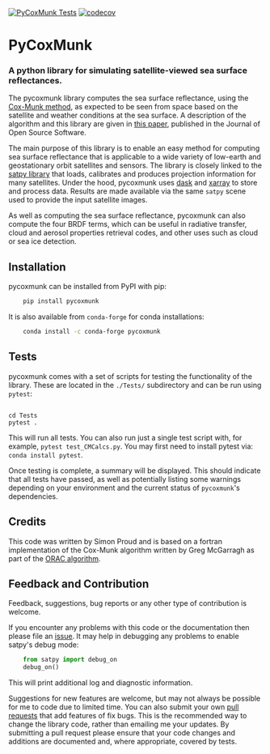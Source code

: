 
[![PyCoxMunk Tests](https://github.com/simonrp84/PyCoxMunk/workflows/Tests/badge.svg)](https://github.com/simonrp84/PyCoxMunk/actions)
[![codecov](https://codecov.io/gh/simonrp84/PyCoxMunk/branch/main/graph/badge.svg?token=4GMLURHA5V)](https://codecov.io/gh/simonrp84/PyCoxMunk)

PyCoxMunk
=========

### A python library for simulating satellite-viewed sea surface reflectances.

The pycoxmunk library computes the sea surface reflectance, using the 
[Cox-Munk method](https://doi.org/10.1364/JOSA.44.000838), as expected to be seen from space based on the satellite and 
weather conditions at the sea surface. A description of the algorithm and this library are given in 
[this paper](https://joss.theoj.org/papers/10.21105/joss.05074.pdf), published in the Journal of Open Source Software.

The main purpose of this library is to enable an easy method for computing sea surface reflectance that is applicable
to a wide variety of low-earth and geostationary orbit satellites and sensors. The library is closely linked to the 
[satpy library](https://github.com/pytroll/satpy) that loads, calibrates and produces projection information for many 
satellites. Under the hood, pycoxmunk uses [dask](https://github.com/dask/dask) and 
[xarray](https://github.com/pydata/xarray) to store and process data. Results are made available via the same `satpy` 
scene used to provide the input satellite images.

As well as computing the sea surface reflectance, pycoxmunk can also compute the four BRDF terms, which can be useful in
radiative transfer, cloud and aerosol properties retrieval codes, and other uses such as cloud or sea ice detection.

Installation
------------

pycoxmunk can be installed from PyPI with pip:

```bash
    pip install pycoxmunk
```

It is also available from `conda-forge` for conda installations:

```bash
    conda install -c conda-forge pycoxmunk
```

Tests
-----

pycoxmunk comes with a set of scripts for testing the functionality of the library. These are located in the `./Tests/`
subdirectory and can be run using `pytest`:

```

cd Tests
pytest .

```

This will run all tests. You can also run just a single test script with, for example, `pytest test_CMCalcs.py`.
You may first need to install pytest via: `conda install pytest`.

Once testing is complete, a summary will be displayed. This should indicate that all tests have passed, as well as
potentially listing some warnings depending on your environment and the current status of `pycoxmunk`'s dependencies.

Credits
-------

This code was written by Simon Proud and is based on a fortran implementation of the Cox-Munk algorithm written by 
Greg McGarragh as part of the [ORAC algorithm](https://github.com/ORAC-CC/orac).

Feedback and Contribution
-------------------------

Feedback, suggestions, bug reports or any other type of contribution is welcome.

If you encounter any problems with this code or the documentation then please file an 
[issue](https://github.com/simonrp84/PyCoxMunk/issues).
It may help in debugging any problems to enable satpy's debug mode:


```python
    from satpy import debug_on
    debug_on()
```

This will print additional log and diagnostic information.

Suggestions for new features are welcome, but may not always be possible for me to code due to limited time. You can
also submit your own [pull requests](https://github.com/simonrp84/PyCoxMunk/pulls) that add features of fix bugs. 
This is the recommended way to change the library code, rather than emailing me your updates. 
By submitting a pull request please ensure that your code changes and additions are documented and, where appropriate, 
covered by tests.
